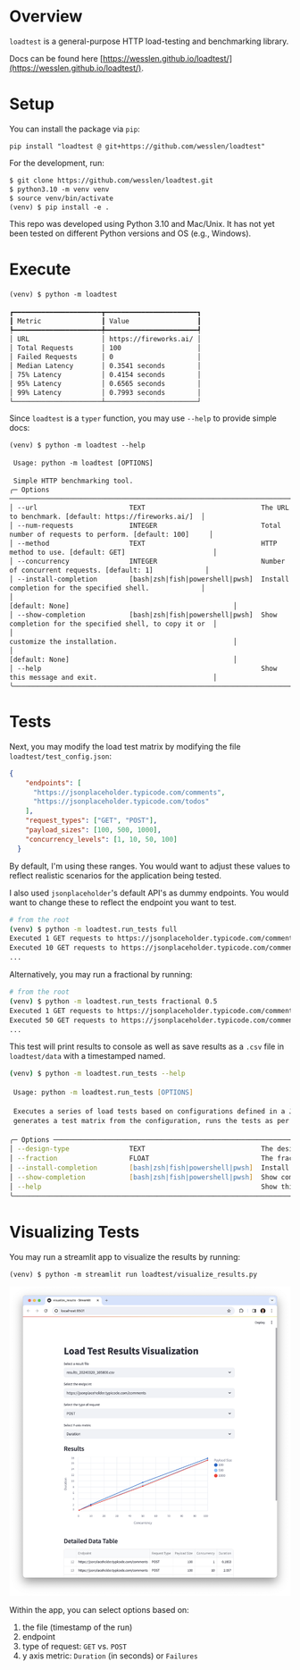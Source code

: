 # Overview

`loadtest` is a general-purpose HTTP load-testing and benchmarking library.

Docs can be found here [https://wesslen.github.io/loadtest/](https://wesslen.github.io/loadtest/).

# Setup

You can install the package via `pip`:

```
pip install "loadtest @ git+https://github.com/wesslen/loadtest"
```

For the development, run:

```
$ git clone https://github.com/wesslen/loadtest.git
$ python3.10 -m venv venv
$ source venv/bin/activate
(venv) $ pip install -e .
```

This repo was developed using Python 3.10 and Mac/Unix. It has not yet been tested on different Python versions and OS (e.g., Windows).

# Execute

```
(venv) $ python -m loadtest

┏━━━━━━━━━━━━━━━━━━━━━━┳━━━━━━━━━━━━━━━━━━━━━━━┓
┃ Metric               ┃ Value                 ┃
┡━━━━━━━━━━━━━━━━━━━━━━╇━━━━━━━━━━━━━━━━━━━━━━━┩
│ URL                  │ https://fireworks.ai/ │
│ Total Requests       │ 100                   │
│ Failed Requests      │ 0                     │
│ Median Latency       │ 0.3541 seconds        │
│ 75% Latency          │ 0.4154 seconds        │
│ 95% Latency          │ 0.6565 seconds        │
│ 99% Latency          │ 0.7993 seconds        │
└──────────────────────┴───────────────────────┘
```

Since `loadtest` is a `typer` function, you may use `--help` to provide simple docs:

```
(venv) $ python -m loadtest --help
                                                                                                            
 Usage: python -m loadtest [OPTIONS]                                                                                    
                                                                                                            
 Simple HTTP benchmarking tool.                                                                                         
╭─ Options ────────────────────────────────────────────────────────────────────────────────────────────────────────────╮
│ --url                       TEXT                             The URL to benchmark. [default: https://fireworks.ai/]  │
│ --num-requests              INTEGER                          Total number of requests to perform. [default: 100]     │
│ --method                    TEXT                             HTTP method to use. [default: GET]                      │
│ --concurrency               INTEGER                          Number of concurrent requests. [default: 1]             │
│ --install-completion        [bash|zsh|fish|powershell|pwsh]  Install completion for the specified shell.             │
│                                                              [default: None]                                         │
│ --show-completion           [bash|zsh|fish|powershell|pwsh]  Show completion for the specified shell, to copy it or  │
│                                                              customize the installation.                             │
│                                                              [default: None]                                         │
│ --help                                                       Show this message and exit.                             │
╰──────────────────────────────────────────────────────────────────────────────────────────────────────────────────────╯
```

# Tests

Next, you may modify the load test matrix by modifying the file `loadtest/test_config.json`:

```json
{
    "endpoints": [
      "https://jsonplaceholder.typicode.com/comments",
      "https://jsonplaceholder.typicode.com/todos"
    ],
    "request_types": ["GET", "POST"],
    "payload_sizes": [100, 500, 1000],  
    "concurrency_levels": [1, 10, 50, 100]
  }
```

By default, I'm using these ranges. You would want to adjust these values to reflect realistic scenarios for the application being tested.

I also used `jsonplaceholder`'s default API's as dummy endpoints. You would want to change these to reflect the endpoint you want to test.

```zsh
# from the root
(venv) $ python -m loadtest.run_tests full
Executed 1 GET requests to https://jsonplaceholder.typicode.com/comments with payload size 100 bytes in 0.23 seconds.
Executed 10 GET requests to https://jsonplaceholder.typicode.com/comments with payload size 100 bytes in 1.71 seconds.
...
```

Alternatively, you may run a fractional by running:

```zsh
# from the root
(venv) $ python -m loadtest.run_tests fractional 0.5
Executed 1 GET requests to https://jsonplaceholder.typicode.com/comments with payload size 100 bytes in 0.23 seconds.
Executed 50 GET requests to https://jsonplaceholder.typicode.com/comments with payload size 500 bytes in 8.53 seconds.
...
```

This test will print results to console as well as save results as a `.csv` file in `loadtest/data` with a timestamped named.

```zsh
(venv) $ python -m loadtest.run_tests --help
                                                                                                                                                                            
 Usage: python -m loadtest.run_tests [OPTIONS]                                                                                                                                 
                                                                                                                                                                            
 Executes a series of load tests based on configurations defined in a JSON file, allowing for either full or fractional testing. The script     
 generates a test matrix from the configuration, runs the tests as per the matrix, and saves the results to a CSV file.                                                                                                              
                                                                                                                                                                            
╭─ Options ────────────────────────────────────────────────────────────────────────────────────────────────────────────────────────────────────────────────────────────────╮
│ --design-type               TEXT                             The design type of the test matrix: 'full' or 'fractional'. [default: full]                                 │
│ --fraction                  FLOAT                            The fraction of the test matrix to use, required only if design_type is 'fractional'. [default: None]       │
│ --install-completion        [bash|zsh|fish|powershell|pwsh]  Install completion for the specified shell. [default: None]                                                 │
│ --show-completion           [bash|zsh|fish|powershell|pwsh]  Show completion for the specified shell, to copy it or customize the installation. [default: None]          │
│ --help                                                       Show this message and exit.                                                                                 │
╰──────────────────────────────────────────────────────────────────────────────────────────────────────────────────────────────────────────────────────────────────────────╯
```

# Visualizing Tests

You may run a streamlit app to visualize the results by running:

```
(venv) $ python -m streamlit run loadtest/visualize_results.py
```

![](img/streamlit.png)

Within the app, you can select options based on:

1. the file (timestamp of the run)
2. endpoint
3. type of request: `GET` vs. `POST`
4. y axis metric: `Duration` (in seconds) or `Failures`